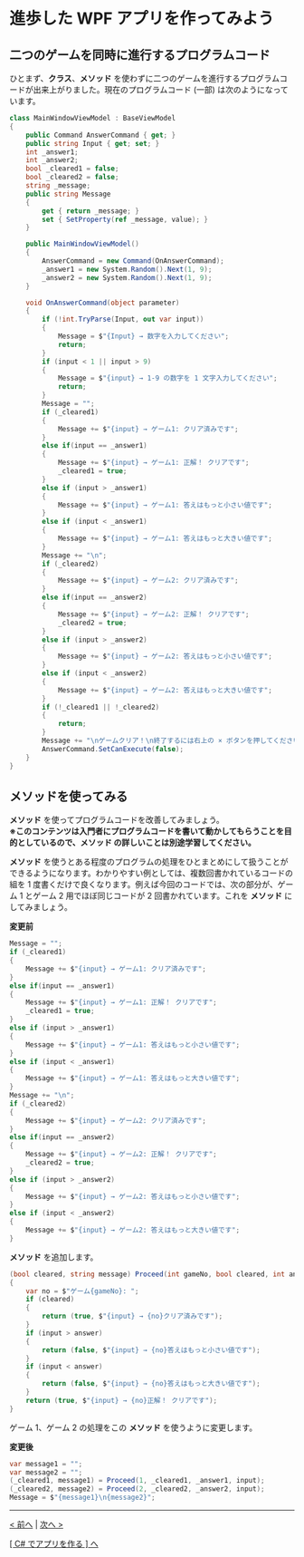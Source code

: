 # 進歩した WPF アプリを作ってみよう

## 二つのゲームを同時に進行するプログラムコード

ひとまず、**クラス**、**メソッド** を使わずに二つのゲームを進行するプログラムコードが出来上がりました。現在のプログラムコード (一部) は次のようになっています。  

```cs
class MainWindowViewModel : BaseViewModel
{
    public Command AnswerCommand { get; }
    public string Input { get; set; }
    int _answer1;
    int _answer2;
    bool _cleared1 = false;
    bool _cleared2 = false;
    string _message;
    public string Message
    {
        get { return _message; }
        set { SetProperty(ref _message, value); }
    }

    public MainWindowViewModel()
    {
        AnswerCommand = new Command(OnAnswerCommand);
        _answer1 = new System.Random().Next(1, 9);
        _answer2 = new System.Random().Next(1, 9);
    }

    void OnAnswerCommand(object parameter)
    {
        if (!int.TryParse(Input, out var input))
        {
            Message = $"{Input} → 数字を入力してください";
            return;
        }
        if (input < 1 || input > 9)
        {
            Message = $"{input} → 1-9 の数字を 1 文字入力してください";
            return;
        }
        Message = "";
        if (_cleared1)
        {
            Message += $"{input} → ゲーム1: クリア済みです";
        }
        else if(input == _answer1)
        {
            Message += $"{input} → ゲーム1: 正解！ クリアです";
            _cleared1 = true;
        }
        else if (input > _answer1)
        {
            Message += $"{input} → ゲーム1: 答えはもっと小さい値です";
        }
        else if (input < _answer1)
        {
            Message += $"{input} → ゲーム1: 答えはもっと大きい値です";
        }
        Message += "\n";
        if (_cleared2)
        {
            Message += $"{input} → ゲーム2: クリア済みです";
        }
        else if(input == _answer2)
        {
            Message += $"{input} → ゲーム2: 正解！ クリアです";
            _cleared2 = true;
        }
        else if (input > _answer2)
        {
            Message += $"{input} → ゲーム2: 答えはもっと小さい値です";
        }
        else if (input < _answer2)
        {
            Message += $"{input} → ゲーム2: 答えはもっと大きい値です";
        }
        if (!_cleared1 || !_cleared2)
        {
            return;
        }
        Message += "\nゲームクリア！\n終了するには右上の × ボタンを押してください... ";
        AnswerCommand.SetCanExecute(false);
    }
}
```

## メソッドを使ってみる

**メソッド** を使ってプログラムコードを改善してみましょう。  
**※このコンテンツは入門者にプログラムコードを書いて動かしてもらうことを目的としているので、メソッド の詳しいことは別途学習してください。**  

**メソッド** を使うとある程度のプログラムの処理をひとまとめにして扱うことができるようになります。わかりやすい例としては、複数回書かれているコードの組を 1 度書くだけで良くなります。例えば今回のコードでは、次の部分が、ゲーム 1 とゲーム 2 用でほぼ同じコードが 2 回書かれています。これを **メソッド** にしてみましょう。  

**変更前**
```cs
Message = "";
if (_cleared1)
{
    Message += $"{input} → ゲーム1: クリア済みです";
}
else if(input == _answer1)
{
    Message += $"{input} → ゲーム1: 正解！ クリアです";
    _cleared1 = true;
}
else if (input > _answer1)
{
    Message += $"{input} → ゲーム1: 答えはもっと小さい値です";
}
else if (input < _answer1)
{
    Message += $"{input} → ゲーム1: 答えはもっと大きい値です";
}
Message += "\n";
if (_cleared2)
{
    Message += $"{input} → ゲーム2: クリア済みです";
}
else if(input == _answer2)
{
    Message += $"{input} → ゲーム2: 正解！ クリアです";
    _cleared2 = true;
}
else if (input > _answer2)
{
    Message += $"{input} → ゲーム2: 答えはもっと小さい値です";
}
else if (input < _answer2)
{
    Message += $"{input} → ゲーム2: 答えはもっと大きい値です";
}
```

**メソッド** を追加します。

```cs
(bool cleared, string message) Proceed(int gameNo, bool cleared, int answer, int input)
{
    var no = $"ゲーム{gameNo}: ";
    if (cleared)
    {
        return (true, $"{input} → {no}クリア済みです");
    }
    if (input > answer)
    {
        return (false, $"{input} → {no}答えはもっと小さい値です");
    }
    if (input < answer)
    {
        return (false, $"{input} → {no}答えはもっと大きい値です");
    }
    return (true, $"{input} → {no}正解！ クリアです");
}
```

ゲーム 1、ゲーム 2 の処理をこの **メソッド** を使うように変更します。

**変更後**
```cs
var message1 = "";
var message2 = "";
(_cleared1, message1) = Proceed(1, _cleared1, _answer1, input);
(_cleared2, message2) = Proceed(2, _cleared2, _answer2, input);
Message = $"{message1}\n{message2}";
```

<hr />

[< 前へ](./textbook_advanced03.md) | [次へ >](./textbook_advanced05.md)  

[[ C# でアプリを作る ] へ](../../textbook/practice.md)